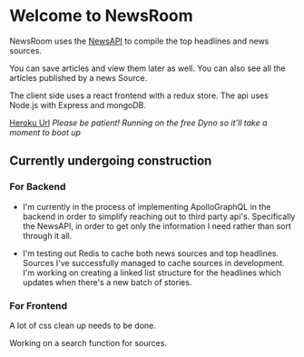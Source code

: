 # Welcome to NewsRoom

NewsRoom uses the [NewsAPI](NewsAPI.org) to compile the top headlines and news sources.

You can save articles and view them later as well. You can also see all the articles published by a news Source.

The client side uses a react frontend with a redux store.
The api uses Node.js with Express and mongoDB.

[Heroku Url](https://protected-bayou-40913.herokuapp.com/)
*Please be patient! Running on the free Dyno so it'll take a moment to boot up*


## Currently undergoing construction

### For Backend

* I'm currently in the process of implementing ApolloGraphQL in the backend in order to simplify reaching out to third party api's. Specifically the NewsAPI, in order to get only the information I need rather than sort through it all.

* I'm testing out Redis to cache both news sources and top headlines. Sources I've successfully managed to cache sources in development. I'm working on creating a linked list structure for the headlines which updates when there's a new batch of stories.

### For Frontend

A lot of css clean up needs to be done.

Working on a search function for sources.
